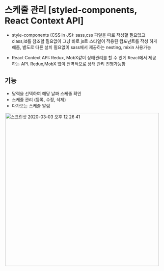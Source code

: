 # 스케줄 관리 [styled-components, React Context API]

- style-components (CSS in JS): sass,css 파일을 따로 작성할 필요없고 class,id를 참조할 필요없이
  그냥 바로 js로 스타일이 적용된 컴포넌트를 작성 하게 해줌, 별도로 다른 설치 필요없이 sass에서 제공하는 nesting, mixin 사용가능

- React Context API: Redux, MobX같이 상태관리를 할 수 있게 React에서 제공하는 API.
  Redux,MobX 없이 전역적으로 상태 관리 진행가능함

## 기능

- 달력을 선택하여 해당 날짜 스케줄 확인
- 스케줄 관리 (등록, 수정, 삭제)
- 다가오는 스케줄 알림

<div style="display:flex; flex-direction:column; align-items:center; justify-content:center">
<img width="500" alt="스크린샷 2020-03-03 오후 12 26 41" src="https://user-images.githubusercontent.com/30601503/75740829-18037980-5d4c-11ea-9012-ad5d78070ab7.png">
</div>
